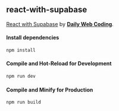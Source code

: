 ## react-with-supabase
[React with Supabase](https://www.youtube.com/playlist?list=PLYHXTr4kGJjGSq3hQ5L6L7Af5uHn38Zae) by [**Daily Web Coding**](https://www.youtube.com/@DailyWebCoding).

#### Install dependencies
```sh
npm install
```

#### Compile and Hot-Reload for Development

```sh
npm run dev
```

#### Compile and Minify for Production

```sh
npm run build
